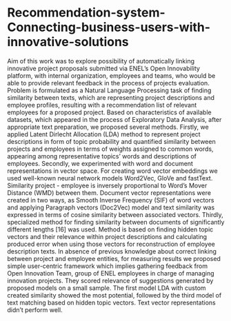 # Recommendation-system-Connecting-business-users-with-innovative-solutions
Aim of this work was to explore possibility of automatically linking innovative
project proposals submitted via ENEL’s Open Innovability platform, with internal
organization, employees and teams, who would be able to provide relevant feedback
in the process of projects evaluation. Problem is formulated as a Natural Language
Processing task of finding similarity between texts, which are representing project
descriptions and employee profiles, resulting with a recommendation list of relevant
employees for a proposed project.
Based on characteristics of available datasets, which appeared in the process of
Exploratory Data Analysis, after appropriate text preparation, we proposed several
methods. Firstly, we applied Latent Dirlecht Allocation (LDA) method to represent
project descriptions in form of topic probability and quantified similarity between
projects and employees in terms of weights assigned to common words, appearing
among representative topics’ words and descriptions of employees. Secondly, we
experimented with word and document representations in vector space. For creating
word vector embeddings we used well-known neural network models Word2Vec,
GloVe and fastText. Similarity project - employee is inversely proportional to
Word’s Mover Distance (WMD) between them. Document vector representations
were created in two ways, as Smooth Inverse Frequency (SIF) of word vectors and
applying Paragraph vectors (Doc2Vec) model and text similarity was expressed in
terms of cosine similarity between associated vectors. Thirdly, specialized method
for finding similarity between documents of significantly different lengths [16] was
used. Method is based on finding hidden topic vectors and their relevance within
project descriptions and calculating produced error when using those vectors for
reconstruction of employee description texts.
In absence of previous knowledge about correct linking between project and
employee entities, for measuring results we proposed simple user-centric framework
which implies gathering feedback from Open Innovation Team, group of ENEL
employees in charge of managing innovation projects. They scored relevance of
suggestions generated by proposed models on a small sample. The first model LDA
with custom created similarity showed the most potential, followed by the third
model of text matching based on hidden topic vectors. Text vector representations
didn’t perform well.
